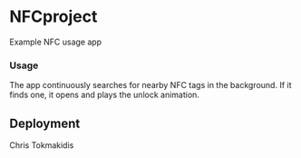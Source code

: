 # NFCproject
Example NFC usage app

### Usage

The app continuously searches for nearby NFC tags in the background. If it finds one, it opens and plays the unlock animation. 

## Deployment

Chris Tokmakidis
